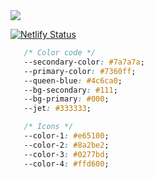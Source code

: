 <img align="center" src="https://user-images.githubusercontent.com/62628408/123773676-c0840800-d8c4-11eb-902e-908bed42e2a0.png">
   
[![Netlify Status](https://api.netlify.com/api/v1/badges/107d7648-dd15-45d9-9637-2d13681b5f2c/deploy-status)](https://app.netlify.com/sites/victoreke/deploys)
</p>



```css
   /* Color code */
   --secondary-color: #7a7a7a;
   --primary-color: #7360ff;
   --queen-blue: #4c6ca0;
   --bg-secondary: #111;
   --bg-primary: #000;
   --jet: #333333; 

   /* Icons */
   --color-1: #e65100;
   --color-2: #8a2be2;
   --color-3: #0277bd;
   --color-4: #ffd600;
```
